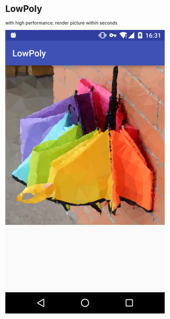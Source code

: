 # LowPoly

with high performance, render picture within seconds

![](app/Screenshot_20161001-163142.png)
